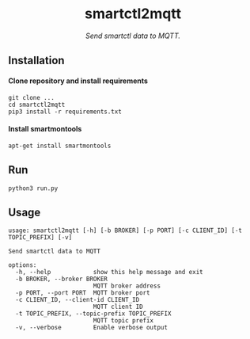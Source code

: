 <div align="center">

# smartctl2mqtt

*Send smartctl data to MQTT.*

</div>

## Installation

#### Clone repository and install requirements

    git clone ...
    cd smartctl2mqtt
    pip3 install -r requirements.txt

#### Install smartmontools

    apt-get install smartmontools

## Run

    python3 run.py

## Usage

```
usage: smartctl2mqtt [-h] [-b BROKER] [-p PORT] [-c CLIENT_ID] [-t TOPIC_PREFIX] [-v]

Send smartctl data to MQTT

options:
  -h, --help            show this help message and exit
  -b BROKER, --broker BROKER
                        MQTT broker address
  -p PORT, --port PORT  MQTT broker port
  -c CLIENT_ID, --client-id CLIENT_ID
                        MQTT client ID
  -t TOPIC_PREFIX, --topic-prefix TOPIC_PREFIX
                        MQTT topic prefix
  -v, --verbose         Enable verbose output
```